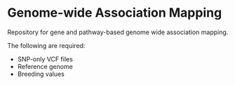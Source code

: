 # Genome-wide Association Mapping

Repository for gene and pathway-based genome wide association mapping.

The following are required:
* SNP-only VCF files
* Reference genome
* Breeding values
